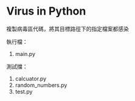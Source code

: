 <h1>Virus in Python</h1>
    複製病毒區代碼，將其目標路徑下的指定檔案都感染

執行檔：
1. main.py
    
測試擋：
1. calcuator.py  
2. random_numbers.py
3. test.py
  